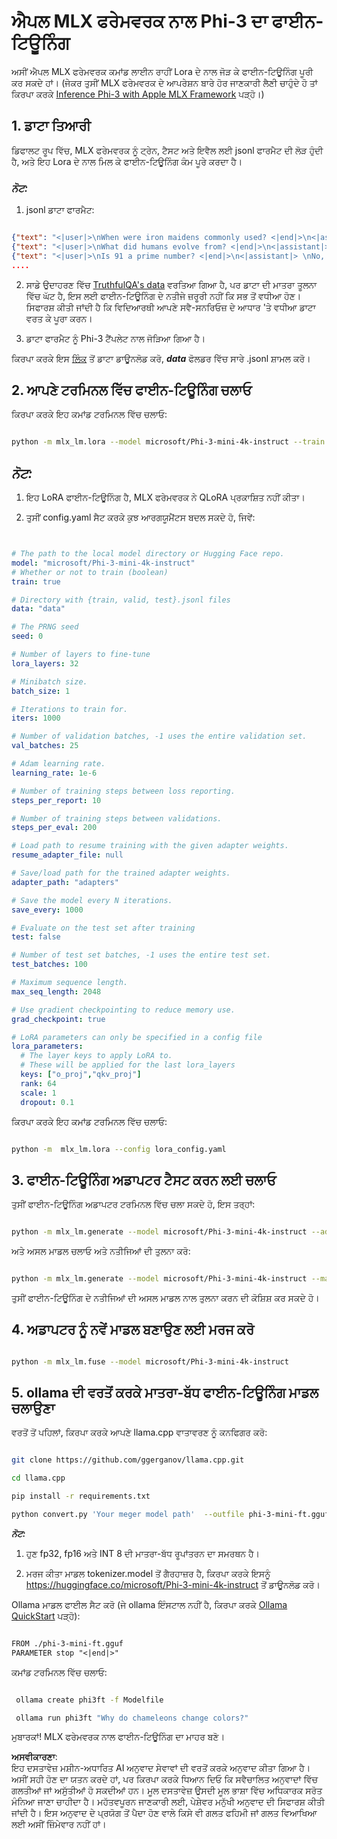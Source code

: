 # **ਐਪਲ MLX ਫਰੇਮਵਰਕ ਨਾਲ Phi-3 ਦਾ ਫਾਈਨ-ਟਿਊਨਿੰਗ**

ਅਸੀਂ ਐਪਲ MLX ਫਰੇਮਵਰਕ ਕਮਾਂਡ ਲਾਈਨ ਰਾਹੀਂ Lora ਦੇ ਨਾਲ ਜੋੜ ਕੇ ਫਾਈਨ-ਟਿਊਨਿੰਗ ਪੂਰੀ ਕਰ ਸਕਦੇ ਹਾਂ। (ਜੇਕਰ ਤੁਸੀਂ MLX ਫਰੇਮਵਰਕ ਦੇ ਆਪਰੇਸ਼ਨ ਬਾਰੇ ਹੋਰ ਜਾਣਕਾਰੀ ਲੈਣੀ ਚਾਹੁੰਦੇ ਹੋ ਤਾਂ ਕਿਰਪਾ ਕਰਕੇ [Inference Phi-3 with Apple MLX Framework](../03.FineTuning/03.Inference/MLX_Inference.md) ਪੜ੍ਹੋ।)

## **1. ਡਾਟਾ ਤਿਆਰੀ**

ਡਿਫਾਲਟ ਰੂਪ ਵਿੱਚ, MLX ਫਰੇਮਵਰਕ ਨੂੰ ਟ੍ਰੇਨ, ਟੈਸਟ ਅਤੇ ਇਵੈਲ ਲਈ jsonl ਫਾਰਮੈਟ ਦੀ ਲੋੜ ਹੁੰਦੀ ਹੈ, ਅਤੇ ਇਹ Lora ਦੇ ਨਾਲ ਮਿਲ ਕੇ ਫਾਈਨ-ਟਿਊਨਿੰਗ ਕੰਮ ਪੂਰੇ ਕਰਦਾ ਹੈ।

### ***ਨੋਟ:***

1. jsonl ਡਾਟਾ ਫਾਰਮੈਟ:

```json

{"text": "<|user|>\nWhen were iron maidens commonly used? <|end|>\n<|assistant|> \nIron maidens were never commonly used <|end|>"}
{"text": "<|user|>\nWhat did humans evolve from? <|end|>\n<|assistant|> \nHumans and apes evolved from a common ancestor <|end|>"}
{"text": "<|user|>\nIs 91 a prime number? <|end|>\n<|assistant|> \nNo, 91 is not a prime number <|end|>"}
....

```

2. ਸਾਡੇ ਉਦਾਹਰਣ ਵਿੱਚ [TruthfulQA's data](https://github.com/sylinrl/TruthfulQA/blob/main/TruthfulQA.csv) ਵਰਤਿਆ ਗਿਆ ਹੈ, ਪਰ ਡਾਟਾ ਦੀ ਮਾਤਰਾ ਤੂਲਨਾ ਵਿੱਚ ਘੱਟ ਹੈ, ਇਸ ਲਈ ਫਾਈਨ-ਟਿਊਨਿੰਗ ਦੇ ਨਤੀਜੇ ਜ਼ਰੂਰੀ ਨਹੀਂ ਕਿ ਸਭ ਤੋਂ ਵਧੀਆ ਹੋਣ। ਸਿਫਾਰਸ਼ ਕੀਤੀ ਜਾਂਦੀ ਹੈ ਕਿ ਵਿਦਿਆਰਥੀ ਆਪਣੇ ਸਵੈ-ਸਨਰਿਓਜ਼ ਦੇ ਆਧਾਰ 'ਤੇ ਵਧੀਆ ਡਾਟਾ ਵਰਤ ਕੇ ਪੂਰਾ ਕਰਨ।

3. ਡਾਟਾ ਫਾਰਮੈਟ ਨੂੰ Phi-3 ਟੈਂਪਲੇਟ ਨਾਲ ਜੋੜਿਆ ਗਿਆ ਹੈ।

ਕਿਰਪਾ ਕਰਕੇ ਇਸ [ਲਿੰਕ](../../../../code/04.Finetuning/mlx) ਤੋਂ ਡਾਟਾ ਡਾਊਨਲੋਡ ਕਰੋ, ***data*** ਫੋਲਡਰ ਵਿੱਚ ਸਾਰੇ .jsonl ਸ਼ਾਮਲ ਕਰੋ।  

## **2. ਆਪਣੇ ਟਰਮਿਨਲ ਵਿੱਚ ਫਾਈਨ-ਟਿਊਨਿੰਗ ਚਲਾਓ**

ਕਿਰਪਾ ਕਰਕੇ ਇਹ ਕਮਾਂਡ ਟਰਮਿਨਲ ਵਿੱਚ ਚਲਾਓ:

```bash

python -m mlx_lm.lora --model microsoft/Phi-3-mini-4k-instruct --train --data ./data --iters 1000 

```

## ***ਨੋਟ:***

1. ਇਹ LoRA ਫਾਈਨ-ਟਿਊਨਿੰਗ ਹੈ, MLX ਫਰੇਮਵਰਕ ਨੇ QLoRA ਪ੍ਰਕਾਸ਼ਿਤ ਨਹੀਂ ਕੀਤਾ।

2. ਤੁਸੀਂ config.yaml ਸੈਟ ਕਰਕੇ ਕੁਝ ਆਰਗਯੂਮੈਂਟਸ ਬਦਲ ਸਕਦੇ ਹੋ, ਜਿਵੇਂ:

```yaml


# The path to the local model directory or Hugging Face repo.
model: "microsoft/Phi-3-mini-4k-instruct"
# Whether or not to train (boolean)
train: true

# Directory with {train, valid, test}.jsonl files
data: "data"

# The PRNG seed
seed: 0

# Number of layers to fine-tune
lora_layers: 32

# Minibatch size.
batch_size: 1

# Iterations to train for.
iters: 1000

# Number of validation batches, -1 uses the entire validation set.
val_batches: 25

# Adam learning rate.
learning_rate: 1e-6

# Number of training steps between loss reporting.
steps_per_report: 10

# Number of training steps between validations.
steps_per_eval: 200

# Load path to resume training with the given adapter weights.
resume_adapter_file: null

# Save/load path for the trained adapter weights.
adapter_path: "adapters"

# Save the model every N iterations.
save_every: 1000

# Evaluate on the test set after training
test: false

# Number of test set batches, -1 uses the entire test set.
test_batches: 100

# Maximum sequence length.
max_seq_length: 2048

# Use gradient checkpointing to reduce memory use.
grad_checkpoint: true

# LoRA parameters can only be specified in a config file
lora_parameters:
  # The layer keys to apply LoRA to.
  # These will be applied for the last lora_layers
  keys: ["o_proj","qkv_proj"]
  rank: 64
  scale: 1
  dropout: 0.1


```

ਕਿਰਪਾ ਕਰਕੇ ਇਹ ਕਮਾਂਡ ਟਰਮਿਨਲ ਵਿੱਚ ਚਲਾਓ:

```bash

python -m  mlx_lm.lora --config lora_config.yaml

```

## **3. ਫਾਈਨ-ਟਿਊਨਿੰਗ ਅਡਾਪਟਰ ਟੈਸਟ ਕਰਨ ਲਈ ਚਲਾਓ**

ਤੁਸੀਂ ਫਾਈਨ-ਟਿਊਨਿੰਗ ਅਡਾਪਟਰ ਟਰਮਿਨਲ ਵਿੱਚ ਚਲਾ ਸਕਦੇ ਹੋ, ਇਸ ਤਰ੍ਹਾਂ:

```bash

python -m mlx_lm.generate --model microsoft/Phi-3-mini-4k-instruct --adapter-path ./adapters --max-token 2048 --prompt "Why do chameleons change colors? " --eos-token "<|end|>"    

```

ਅਤੇ ਅਸਲ ਮਾਡਲ ਚਲਾਓ ਅਤੇ ਨਤੀਜਿਆਂ ਦੀ ਤੁਲਨਾ ਕਰੋ:

```bash

python -m mlx_lm.generate --model microsoft/Phi-3-mini-4k-instruct --max-token 2048 --prompt "Why do chameleons change colors? " --eos-token "<|end|>"    

```

ਤੁਸੀਂ ਫਾਈਨ-ਟਿਊਨਿੰਗ ਦੇ ਨਤੀਜਿਆਂ ਦੀ ਅਸਲ ਮਾਡਲ ਨਾਲ ਤੁਲਨਾ ਕਰਨ ਦੀ ਕੋਸ਼ਿਸ਼ ਕਰ ਸਕਦੇ ਹੋ।  

## **4. ਅਡਾਪਟਰ ਨੂੰ ਨਵੇਂ ਮਾਡਲ ਬਣਾਉਣ ਲਈ ਮਰਜ ਕਰੋ**

```bash

python -m mlx_lm.fuse --model microsoft/Phi-3-mini-4k-instruct

```

## **5. ollama ਦੀ ਵਰਤੋਂ ਕਰਕੇ ਮਾਤਰਾ-ਬੱਧ ਫਾਈਨ-ਟਿਊਨਿੰਗ ਮਾਡਲ ਚਲਾਉਣਾ**

ਵਰਤੋਂ ਤੋਂ ਪਹਿਲਾਂ, ਕਿਰਪਾ ਕਰਕੇ ਆਪਣੇ llama.cpp ਵਾਤਾਵਰਣ ਨੂੰ ਕਨਫਿਗਰ ਕਰੋ:

```bash

git clone https://github.com/ggerganov/llama.cpp.git

cd llama.cpp

pip install -r requirements.txt

python convert.py 'Your meger model path'  --outfile phi-3-mini-ft.gguf --outtype f16 

```

***ਨੋਟ:***

1. ਹੁਣ fp32, fp16 ਅਤੇ INT 8 ਦੀ ਮਾਤਰਾ-ਬੱਧ ਰੂਪਾਂਤਰਨ ਦਾ ਸਮਰਥਨ ਹੈ।

2. ਮਰਜ ਕੀਤਾ ਮਾਡਲ tokenizer.model ਤੋਂ ਗੈਰਹਾਜ਼ਰ ਹੈ, ਕਿਰਪਾ ਕਰਕੇ ਇਸਨੂੰ https://huggingface.co/microsoft/Phi-3-mini-4k-instruct ਤੋਂ ਡਾਊਨਲੋਡ ਕਰੋ।

Ollama ਮਾਡਲ ਫਾਈਲ ਸੈਟ ਕਰੋ (ਜੇ ollama ਇੰਸਟਾਲ ਨਹੀਂ ਹੈ, ਕਿਰਪਾ ਕਰਕੇ [Ollama QuickStart](https://ollama.com/) ਪੜ੍ਹੋ):

```txt

FROM ./phi-3-mini-ft.gguf
PARAMETER stop "<|end|>"

```

ਕਮਾਂਡ ਟਰਮਿਨਲ ਵਿੱਚ ਚਲਾਓ:

```bash

 ollama create phi3ft -f Modelfile 

 ollama run phi3ft "Why do chameleons change colors?" 

```

ਮੁਬਾਰਕਾਂ! MLX ਫਰੇਮਵਰਕ ਨਾਲ ਫਾਈਨ-ਟਿਊਨਿੰਗ ਦਾ ਮਾਹਰ ਬਣੋ।

**ਅਸਵੀਕਾਰਣਾ**:  
ਇਹ ਦਸਤਾਵੇਜ਼ ਮਸ਼ੀਨ-ਅਧਾਰਿਤ AI ਅਨੁਵਾਦ ਸੇਵਾਵਾਂ ਦੀ ਵਰਤੋਂ ਕਰਕੇ ਅਨੁਵਾਦ ਕੀਤਾ ਗਿਆ ਹੈ। ਅਸੀਂ ਸਹੀ ਹੋਣ ਦਾ ਯਤਨ ਕਰਦੇ ਹਾਂ, ਪਰ ਕਿਰਪਾ ਕਰਕੇ ਧਿਆਨ ਦਿਓ ਕਿ ਸਵੈਚਾਲਿਤ ਅਨੁਵਾਦਾਂ ਵਿੱਚ ਗਲਤੀਆਂ ਜਾਂ ਅਸੁੱਤੀਆਂ ਹੋ ਸਕਦੀਆਂ ਹਨ। ਮੂਲ ਦਸਤਾਵੇਜ਼ ਉਸਦੀ ਮੂਲ ਭਾਸ਼ਾ ਵਿੱਚ ਅਧਿਕਾਰਕ ਸਰੋਤ ਮੰਨਿਆ ਜਾਣਾ ਚਾਹੀਦਾ ਹੈ। ਮਹੱਤਵਪੂਰਨ ਜਾਣਕਾਰੀ ਲਈ, ਪੇਸ਼ੇਵਰ ਮਨੁੱਖੀ ਅਨੁਵਾਦ ਦੀ ਸਿਫਾਰਸ਼ ਕੀਤੀ ਜਾਂਦੀ ਹੈ। ਇਸ ਅਨੁਵਾਦ ਦੇ ਪ੍ਰਯੋਗ ਤੋਂ ਪੈਦਾ ਹੋਣ ਵਾਲੇ ਕਿਸੇ ਵੀ ਗਲਤ ਫਹਿਮੀ ਜਾਂ ਗਲਤ ਵਿਆਖਿਆ ਲਈ ਅਸੀਂ ਜ਼ਿੰਮੇਵਾਰ ਨਹੀਂ ਹਾਂ।
